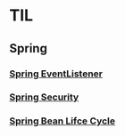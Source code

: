# TIL
## Spring
### [Spring EventListener](https://github.com/Eom-Ti/TIL/blob/main/Spring/SpringEventListener.md)
### [Spring Security](https://github.com/Eom-Ti/TIL/blob/main/Spring/SpringSecurity.md)
### [Spring Bean Lifce Cycle](https://github.com/Eom-Ti/TIL/blob/main/Spring/BeanLifeCycle.md)
